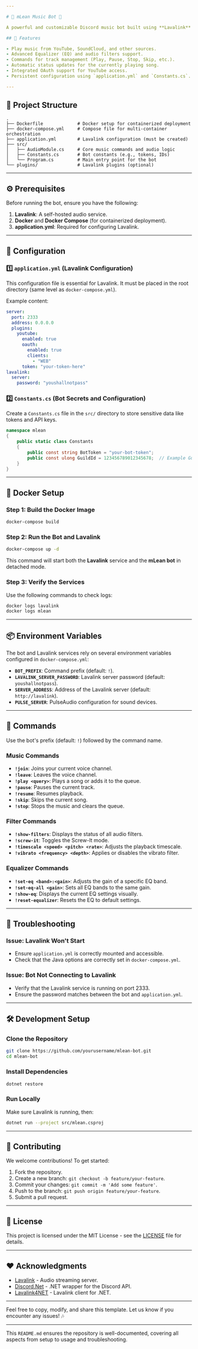 ```yaml
---

# 🎵 mLean Music Bot 🎵

A powerful and customizable Discord music bot built using **Lavalink** and **Lavalink4NET**, designed to bring seamless music playback, EQ control, and audio filtering to your Discord server.

## 🚀 Features

- Play music from YouTube, SoundCloud, and other sources.
- Advanced Equalizer (EQ) and audio filters support.
- Commands for track management (Play, Pause, Stop, Skip, etc.).
- Automatic status updates for the currently playing song.
- Integrated OAuth support for YouTube access.
- Persistent configuration using `application.yml` and `Constants.cs`.

---
```


## 📂 Project Structure

```
.
├── Dockerfile             # Docker setup for containerized deployment
├── docker-compose.yml     # Compose file for multi-container orchestration
├── application.yml        # Lavalink configuration (must be created)
├── src/
│   ├── AudioModule.cs     # Core music commands and audio logic
│   ├── Constants.cs       # Bot constants (e.g., tokens, IDs)
│   └── Program.cs         # Main entry point for the bot
└── plugins/               # Lavalink plugins (optional)
```

---

## ⚙️ Prerequisites

Before running the bot, ensure you have the following:

1. **Lavalink**: A self-hosted audio service.
2. **Docker** and **Docker Compose** (for containerized deployment).
3. **application.yml**: Required for configuring Lavalink.

---

## 🔧 Configuration

### 1️⃣ `application.yml` (Lavalink Configuration)

This configuration file is essential for Lavalink. It must be placed in the root directory (same level as `docker-compose.yml`).

Example content:

```yaml
server:
  port: 2333
  address: 0.0.0.0
  plugins:
    youtube:
      enabled: true
      oauth:
        enabled: true
        clients:
          - "WEB"
      token: "your-token-here"
lavalink:
  server:
    password: "youshallnotpass"
```

### 2️⃣ `Constants.cs` (Bot Secrets and Configuration)

Create a `Constants.cs` file in the `src/` directory to store sensitive data like tokens and API keys.

```csharp
namespace mlean
{
    public static class Constants
    {
        public const string BotToken = "your-bot-token";
        public const ulong GuildId = 123456789012345678;  // Example Guild ID
    }
}
```

---

## 🐳 Docker Setup

### Step 1: Build the Docker Image

```bash
docker-compose build
```

### Step 2: Run the Bot and Lavalink

```bash
docker-compose up -d
```

This command will start both the **Lavalink** service and the **mLean bot** in detached mode.

### Step 3: Verify the Services

Use the following commands to check logs:

```bash
docker logs lavalink
docker logs mlean
```

---

## 📦 Environment Variables

The bot and Lavalink services rely on several environment variables configured in `docker-compose.yml`:

- **`BOT_PREFIX`**: Command prefix (default: `!`).
- **`LAVALINK_SERVER_PASSWORD`**: Lavalink server password (default: `youshallnotpass`).
- **`SERVER_ADDRESS`**: Address of the Lavalink server (default: `http://lavalink`).
- **`PULSE_SERVER`**: PulseAudio configuration for sound devices.

---

## 📜 Commands

Use the bot's prefix (default: `!`) followed by the command name.

### Music Commands
- **`!join`**: Joins your current voice channel.
- **`!leave`**: Leaves the voice channel.
- **`!play <query>`**: Plays a song or adds it to the queue.
- **`!pause`**: Pauses the current track.
- **`!resume`**: Resumes playback.
- **`!skip`**: Skips the current song.
- **`!stop`**: Stops the music and clears the queue.

### Filter Commands
- **`!show-filters`**: Displays the status of all audio filters.
- **`!screw-it`**: Toggles the Screw-It mode.
- **`!timescale <speed> <pitch> <rate>`**: Adjusts the playback timescale.
- **`!vibrato <frequency> <depth>`**: Applies or disables the vibrato filter.

### Equalizer Commands
- **`!set-eq <band>:<gain>`**: Adjusts the gain of a specific EQ band.
- **`!set-eq-all <gain>`**: Sets all EQ bands to the same gain.
- **`!show-eq`**: Displays the current EQ settings visually.
- **`!reset-equalizer`**: Resets the EQ to default settings.

---

## 📖 Troubleshooting

### Issue: Lavalink Won't Start
- Ensure `application.yml` is correctly mounted and accessible.
- Check that the Java options are correctly set in `docker-compose.yml`.

### Issue: Bot Not Connecting to Lavalink
- Verify that the Lavalink service is running on port 2333.
- Ensure the password matches between the bot and `application.yml`.

---

## 🛠️ Development Setup

### Clone the Repository
```bash
git clone https://github.com/yourusername/mlean-bot.git
cd mlean-bot
```

### Install Dependencies
```bash
dotnet restore
```

### Run Locally
Make sure Lavalink is running, then:
```bash
dotnet run --project src/mlean.csproj
```

---

## 🤝 Contributing

We welcome contributions! To get started:

1. Fork the repository.
2. Create a new branch: `git checkout -b feature/your-feature`.
3. Commit your changes: `git commit -m 'Add some feature'`.
4. Push to the branch: `git push origin feature/your-feature`.
5. Submit a pull request.

---

## 📄 License

This project is licensed under the MIT License - see the [LICENSE](LICENSE) file for details.

---

## ❤️ Acknowledgments

- [Lavalink](https://github.com/freyacodes/Lavalink) - Audio streaming server.
- [Discord.Net](https://github.com/discord-net/Discord.Net) - .NET wrapper for the Discord API.
- [Lavalink4NET](https://github.com/angelobreuer/Lavalink4NET) - Lavalink client for .NET.

---

Feel free to copy, modify, and share this template. Let us know if you encounter any issues! 🎶

---

This `README.md` ensures the repository is well-documented, covering all aspects from setup to usage and troubleshooting.